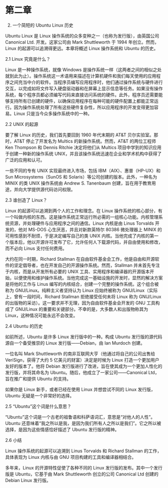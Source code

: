 # 第二章

2. 一个简短的 Ubuntu Linux 历史

Ubuntu Linux 是 Linux 操作系统的众多变种之一（也称为发行版），由英国公司 Canonical Ltd. 开发。这家公司由 Mark Shuttleworth 于 1994 年创立。然而，Linux 的起源可以追溯得更远。本章将概述 Linux 操作系统和 Ubuntu 的历史。

2.1 Linux 究竟是什么？

Linux 是一种操作系统，就像 Windows 是操作系统一样（这两者之间的相似之处就到此为止）。操作系统这一术语用来描述在计算机硬件和我们每天使用的应用程序之间充当中介的软件。当程序员编写应用程序时，他们通过操作系统与硬件进行交互，以完成如将文件写入硬盘驱动器和在屏幕上显示信息等任务。如果没有操作系统，每个程序员都必须编写代码来直接访问系统的硬件。此外，程序员还需要能够支持所有已创建的硬件，以确保应用程序在每种可能的硬件配置上都能正常运行。因为操作系统处理了所有这些硬件复杂性，所以应用程序的开发变得更加容易。Linux 只是当今众多操作系统中的一种。

2.2 UNIX 的起源

要了解 Linux 的历史，我们首先要回到 1960 年代末期的 AT&T 贝尔实验室。那时，AT&T 停止了开发名为 Multics 的新操作系统。然而，AT&T 的两位工程师 Ken Thompson 和 Dennis Ritchie 决定将他们从 Multics 项目中学到的知识应用于创建一种新的操作系统 UNIX，并且该操作系统迅速在企业和学术机构中获得了广泛的应用和认可。

一些不同的专有 UNIX 实现最终进入市场，包括 IBM（AIX）、惠普（HP-UX）和 Sun Microsystems（SunOS 和 Solaris）等公司创建的版本。此外，一种名为 MINIX 的类 UNIX 操作系统由 Andrew S. Tanenbaum 创建，旨在用于教育用途，并向大学提供源代码访问权限。

2.3 谁创造了 Linux？

Linux 的起源可以追溯到两个人的工作和理念。在 Linux 操作系统的核心部分，有一个叫做内核的东西。这是操作系统正常运行所必需的一组核心功能。内核管理系统资源，并处理硬件与应用程序之间的通信。Linux 内核是由 Linus Torvalds 开发的，他对 MS-DOS 心生厌恶，并且对新款英特尔 80386 微处理器上 MINIX 的可用性感到不耐烦，于是决定编写自己的类 UNIX 内核。当他完成了内核的第一个版本后，他以开源许可发布了它，允许任何人下载源代码，并自由使用和修改，而不必向 Linus 支付任何费用。

大约在同一时期，Richard Stallman 在自由软件基金会工作，他是自由和开源软件的坚定倡导者，也在开发自己的开源操作系统。然而，Stallman 并未首先专注于内核，而是从开发所有必要的 UNIX 工具、实用程序和编译器的开源版本开始，以便使用和维护操作系统。当他完成这一基础设施的开发时，显然的解决方案是将他的工作与 Linus 编写的内核结合，创建一个完整的操作系统。这个组合被称为 GNU/Linux。纯粹主义者坚持认为 Linux 应始终被称为 GNU/Linux（实际上，曾有一段时间，Richard Stallman 拒绝接受任何未将 Linux 称为 GNU/Linux 的出版物的采访）。这一要求并不无理，因为自由软件基金会开发的 GNU 工具构成了 GNU/Linux 的重要和关键部分。不幸的是，大多数人和出版物称其为 Linux，这种情况可能永远不会改变。

2.4 Ubuntu 的历史

如前所述，Ubuntu 是许多 Linux 发行版中的一种。构成 Ubuntu 发行版的源代码源自一个备受推崇的 Linux 发行版——Debian，由 Ian Murdoch 创建。

一位名叫 Mark Shuttleworth 的南非互联网大亨（他通过将自己的公司出售给 VeriSign，获得了大约 5 亿美元的财富）决定是时候为 Linux 打造一个更加用户友好的版本了。他将 Debian 发行版进行了改进，旨在使其成为一个更加人性化的发行版，并将其命名为 Ubuntu。随后，他成立了一家公司——Canonical Ltd，旨在推广和提供 Ubuntu 的支持。

如果你是 Linux 新手，或者已经在使用 Linux 并想尝试不同的 Linux 发行版，Ubuntu 无疑是一个非常好的选择。

2.5 “Ubuntu”这个词是什么意思？

“Ubuntu”这个词是一个古老的祖鲁语和科萨语词汇，意思是“对他人的人性”。Ubuntu 还意味着“我之所以是我，是因为我们所有人之所以是我们”。它之所以被选择，是因为这些情感恰好描述了 Ubuntu 发行版的精神。

2.6 小结

Linux 操作系统的起源可以追溯到 Linus Torvalds 和 Richard Stallman 的工作，具体表现为 Linux 内核与由 GNU 项目构建的工具和编译器相结合。

多年来，Linux 的开源特性促使了各种不同的 Linux 发行版的发布。其中一个发行版是 Ubuntu，它基于由 Mark Shuttleworth 创立的公司 Canonical Ltd 创建的 Debian Linux 发行版。
